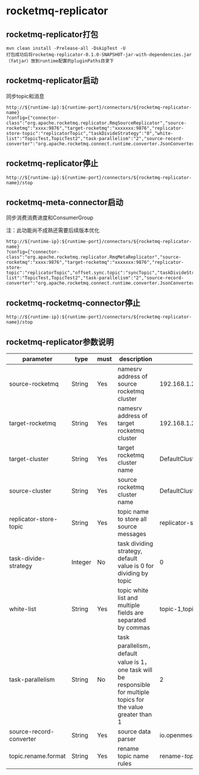 # rocketmq-replicator

## rocketmq-replicator打包
````
mvn clean install -Prelease-all -DskipTest -U 
打包成功后将rocketmq-replicator-0.1.0-SNAPSHOT-jar-with-dependencies.jar（fatjar）放到runtime配置的pluginPaths目录下
````
## rocketmq-replicator启动

同步topic和消息
````
http://${runtime-ip}:${runtime-port}/connectors/${rocketmq-replicator-name}
?config={"connector-class":"org.apache.rocketmq.replicator.RmqSourceReplicator","source-rocketmq":"xxxx:9876","target-rocketmq":"xxxxxxx:9876","replicator-store-topic":"replicatorTopic","taskDivideStrategy":"0","white-list":"TopicTest,TopicTest2","task-parallelism":"2","source-record-converter":"org.apache.rocketmq.connect.runtime.converter.JsonConverter"}
````


## rocketmq-replicator停止
````
http://${runtime-ip}:${runtime-port}/connectors/${rocketmq-replicator-name}/stop
````

## rocketmq-meta-connector启动

同步消费消费进度和ConsumerGroup

注：此功能尚不成熟还需要后续版本优化
````
http://${runtime-ip}:${runtime-port}/connectors/${rocketmq-replicator-name}
?config={"connector-class":"org.apache.rocketmq.replicator.RmqMetaReplicator","source-rocketmq":"xxxx:9876","target-rocketmq":"xxxxxxx:9876","replicator-store-topic":"replicatorTopic","offset.sync.topic":"syncTopic","taskDivideStrategy":"0","white-list":"TopicTest,TopicTest2","task-parallelism":"2","source-record-converter":"org.apache.rocketmq.connect.runtime.converter.JsonConverter"}
````


## rocketmq-rocketmq-connector停止
````
http://${runtime-ip}:${runtime-port}/connectors/${rocketmq-replicator-name}/stop
````

## rocketmq-replicator参数说明

parameter | type | must | description | sample value
---|---|---|---|---|
source-rocketmq | String | Yes | namesrv address of source rocketmq cluster | 192.168.1.2:9876 |
target-rocketmq | String | Yes | namesrv address of target rocketmq cluster | 192.168.1.2:9876 |
target-cluster | String | Yes | target rocketmq cluster name | DefaultCluster |
source-cluster | String | Yes | source rocketmq cluster name | DefaultCluster |
replicator-store-topic | String | Yes | topic name to store all source messages | replicator-store-topic |
task-divide-strategy | Integer | No | task dividing strategy, default value is 0 for dividing by topic | 0 |
white-list | String | Yes | topic white list and multiple fields are separated by commas | topic-1,topic-2 |
task-parallelism | String | No | task parallelism，default value is 1，one task will be responsible for multiple topics for the value greater than 1 | 2 |
source-record-converter | String | Yes | source data parser | io.openmessaging.connect.runtime.converter.JsonConverter |
topic.rename.format | String | Yes | rename topic name rules | rename-${topic} (${topic} represents the source topic name) |
